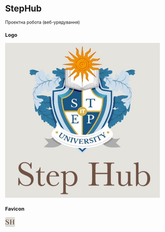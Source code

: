 # StepHub
Проектна робота (веб-урядування)

### Logo
![logo](img/logo.jpg)
### Favicon
![favicon](img/favicon-32x32.png)
